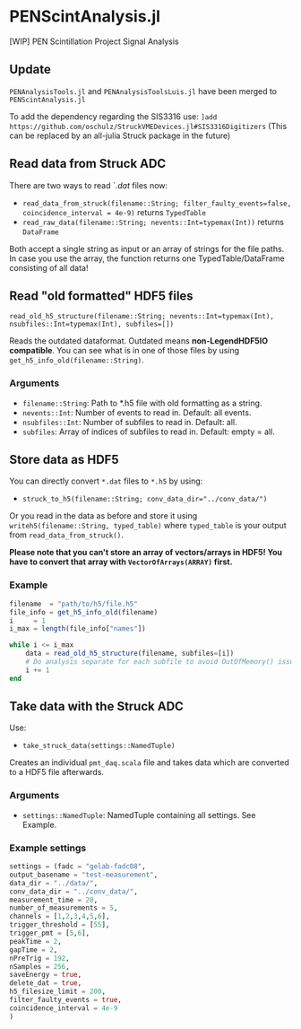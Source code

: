 # PENScintAnalysis.jl
[WIP] PEN Scintillation Project Signal Analysis
## Update
`PENAnalysisTools.jl` and `PENAnalysisToolsLuis.jl` have been merged to `PENScintAnalysis.jl`

To add the dependency regarding the SIS3316 use:
`]add https://github.com/oschulz/StruckVMEDevices.jl#SIS3316Digitizers`
(This can be replaced by an all-julia Struck package in the future)

## Read data from Struck ADC
There are two ways to read `*.dat* files now:

- `read_data_from_struck(filename::String; filter_faulty_events=false, coincidence_interval = 4e-9)` returns `TypedTable`
- `read_raw_data(filename::String; nevents::Int=typemax(Int))` returns `DataFrame`

Both accept a single string as input or an array of strings for the file paths. In case you use the array, the function returns one TypedTable/DataFrame consisting of all data!

## Read "old formatted" HDF5 files
`read_old_h5_structure(filename::String; nevents::Int=typemax(Int), nsubfiles::Int=typemax(Int), subfiles=[])`

Reads the outdated dataformat. Outdated means **non-LegendHDF5IO compatible**. You can see what is in one of those files by using `get_h5_info_old(filename::String)`.

### Arguments
- `filename::String`: Path to *.h5 file with old formatting as a string.
- `nevents::Int`: Number of events to read in. Default: all events.
- `nsubfiles::Int`: Number of subfiles to read in. Default: all.
- `subfiles`: Array of indices of subfiles to read in. Default: empty = all.


## Store data as HDF5

You can directly convert `*.dat` files to `*.h5` by using:
 
 - `struck_to_h5(filename::String; conv_data_dir="../conv_data/")`
 
Or you read in the data as before and store it using `writeh5(filename::String, typed_table)` where `typed_table` is your output from `read_data_from_struck()`.

**Please note that you can't store an array of vectors/arrays in HDF5! You have to convert that array with `VectorOfArrays(ARRAY)` first.**

### Example

```julia
filename  = "path/to/h5/file.h5"
file_info = get_h5_info_old(filename)
i     = 1
i_max = length(file_info["names"])

while i <= i_max
    data = read_old_h5_structure(filename, subfiles=[i])
    # Do analysis separate for each subfile to avoid OutOfMemory() issues
    i += 1
end
```



## Take data with the Struck ADC

Use:
- `take_struck_data(settings::NamedTuple)`

Creates an individual `pmt_daq.scala` file and takes data which are converted to a HDF5 file afterwards.

### Arguments
- `settings::NamedTuple`: NamedTuple containing all settings. See Example.

### Example settings

```julia
settings = (fadc = "gelab-fadc08",
output_basename = "test-measurement",
data_dir = "../data/",
conv_data_dir = "../conv_data/",
measurement_time = 20,
number_of_measurements = 5,
channels = [1,2,3,4,5,6],
trigger_threshold = [55],
trigger_pmt = [5,6],
peakTime = 2,
gapTime = 2, 
nPreTrig = 192,
nSamples = 256,
saveEnergy = true,
delete_dat = true,
h5_filesize_limit = 200,
filter_faulty_events = true,
coincidence_interval = 4e-9
) 
```
